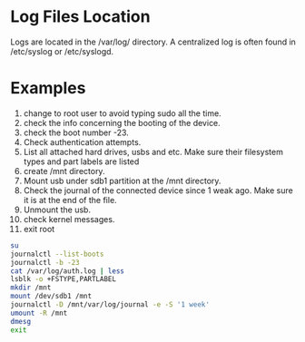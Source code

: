 # Log Files Location

Logs are located in the /var/log/ directory.
A centralized log is often found in /etc/syslog or /etc/syslogd.

# Examples

1. change to root user to avoid typing sudo all the time.
2. check the info concerning the booting of the device.
3. check the boot number -23.
4. Check authentication attempts.
5. List all attached hard drives, usbs and etc. Make sure their filesystem types and part labels are listed
6. create /mnt directory.
7. Mount usb under sdb1 partition at the /mnt directory.
8. Check the journal of the connected device since 1 weak ago. Make sure it is at the end of the file.
9. Unmount the usb.
10. check kernel messages.
11. exit root

```bash
su
journalctl --list-boots
journalctl -b -23
cat /var/log/auth.log | less
lsblk -o +FSTYPE,PARTLABEL
mkdir /mnt
mount /dev/sdb1 /mnt
journalctl -D /mnt/var/log/journal -e -S '1 week'
umount -R /mnt
dmesg
exit
```
